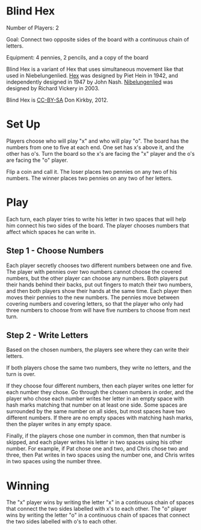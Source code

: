 Blind Hex
=========

Number of Players: 2

Goal: Connect two opposite sides of the board with a continuous chain of 
letters.

Equipment: 4 pennies, 2 pencils, and a copy of the board

<!-- The board is included with [the PDF version of the rules](1) skip -->
Blind Hex is a variant of Hex that uses simultaneous movement like that used in 
Niebelungenlied. [Hex](1) was designed by Piet Hein in 1942, and independently 
designed in 1947 by John Nash. [Nibelungenlied](2) was designed by Richard 
Vickery in 2003.

Blind Hex is [CC-BY-SA](3) Don Kirkby, 2012.

Set Up
======

Players choose who will play "x" and who will play "o". The board has the 
numbers from one to five at each end. One set has x's above it, and the other 
has o's. Turn the board so the x's are facing the "x" player and the o's are 
facing the "o" player.

Flip a coin and call it. The loser places two pennies on any two of his numbers. 
The winner places two pennies on any two of her letters.

Play
====

Each turn, each player tries to write his letter in two spaces that will help 
him connect his two sides of the board. The player chooses numbers that affect 
which spaces he can write in.

Step 1 - Choose Numbers
-----------------------

Each player secretly chooses two different numbers between one and five. The 
player with pennies over two numbers cannot choose the covered numbers, but the 
other player can choose any numbers. Both players put their hands behind their 
backs, put out fingers to match their two numbers, and then both players show 
their hands at the same time. Each player then moves their pennies to the new 
numbers. The pennies move between covering numbers and covering letters, so that 
the player who only had three numbers to choose from will have five numbers to 
choose from next turn.

Step 2 - Write Letters
----------------------

Based on the chosen numbers, the players see where they can write their letters.

If both players chose the same two numbers, they write no letters, and the turn 
is over.

If they choose four different numbers, then each player writes one letter for 
each number they chose. Go through the chosen numbers in order, and the player 
who chose each number writes her letter in an empty space with hash marks 
matching that number on at least one side. Some spaces are surrounded by the 
same number on all sides, but most spaces have two different numbers. If there 
are no empty spaces with matching hash marks, then the player writes in any 
empty space.

Finally, if the players chose one number in common, then that number is skipped, 
and each player writes his letter in two spaces using his other number. For 
example, if Pat chose one and two, and Chris chose two and three, then Pat 
writes in two spaces using the number one, and Chris writes in two spaces using 
the number three.

Winning
=======
The "x" player wins by writing the letter "x" in a continuous chain of spaces 
that connect the two sides labelled with x's to each other. The "o" player wins 
by writing the letter "o" in a continuous chain of spaces that connect the two 
sides labelled with o's to each other.

[1]: http://www.boardgamegeek.com/boardgame/4112/hex
[2]: http://boardgamegeek.com/boardgame/7555/nibelungenlied
[3]: http://creativecommons.org/licenses/by-sa/3.0/
